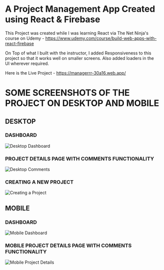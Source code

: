 # A Project Management App Created using React & Firebase

This Project was created while I was learning React via The Net Ninja's course on Udemy - https://www.udemy.com/course/build-web-apps-with-react-firebase

On Top of what I built with the instructor, I added Responsiveness to this project so that it works well on smaller screens. Also added loaders in the UI wherever required. 

Here is the Live Project - https://managerrr-30a16.web.app/

# SOME SCREENSHOTS OF THE PROJECT ON DESKTOP AND MOBILE

## DESKTOP

### DASHBOARD
![Desktop Dashboard](https://user-images.githubusercontent.com/30632603/152507032-67518a52-cbd6-4067-adf5-2cfa2a10cced.png)

### PROJECT DETAILS PAGE WITH COMMENTS FUNCTIONALITY

![Desktop Comments](https://user-images.githubusercontent.com/30632603/152507088-fa9e1318-2934-4116-bf59-9e3131dcf21d.png)

### CREATING A NEW PROJECT

![Creating a Project](https://user-images.githubusercontent.com/30632603/152506797-8f015e5c-4c66-4260-827b-97f07d79514a.png)


## MOBILE

### DASHBOARD
![Mobile Dashboard](https://user-images.githubusercontent.com/30632603/152507162-19db23c4-e370-43b7-81b2-3f73ae9d20b0.png)

### MOBILE PROJECT DETAILS PAGE WITH COMMENTS FUNCTIONALITY

![Mobile Project Details](https://user-images.githubusercontent.com/30632603/152507212-336f4ab8-f5fb-4a0b-a1b7-28535835adc7.png)


